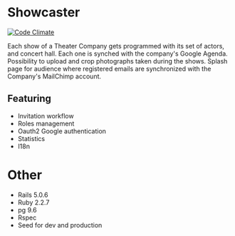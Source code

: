 # Showcaster
[![Code Climate](https://codeclimate.com/github/fitchMitch/show_caster.png)](https://codeclimate.com/github/fitchMitch/show_caster)

Each show of a Theater Company gets programmed with its set of actors, and concert hall. Each one is
synched with the company's Google Agenda. Possibility to upload and crop photographs taken during the shows.
Splash page for audience where registered emails are synchronized with the Company's MailChimp account.

## Featuring
* Invitation workflow
* Roles management
* Oauth2 Google authentication
* Statistics
* I18n


# Other
* Rails 5.0.6
* Ruby  2.2.7
* pg 9.6
* Rspec
* Seed for dev and production
